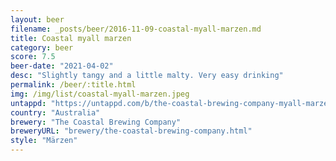 ```yaml
---
layout: beer
filename: _posts/beer/2016-11-09-coastal-myall-marzen.md
title: Coastal myall marzen
category: beer
score: 7.5
beer-date: "2021-04-02"
desc: "Slightly tangy and a little malty. Very easy drinking"
permalink: /beer/:title.html
img: /img/list/coastal-myall-marzen.jpeg
untappd: "https://untappd.com/b/the-coastal-brewing-company-myall-marzen/4032979"
country: "Australia"
brewery: "The Coastal Brewing Company"
breweryURL: "brewery/the-coastal-brewing-company.html"
style: "Märzen"
---
```

